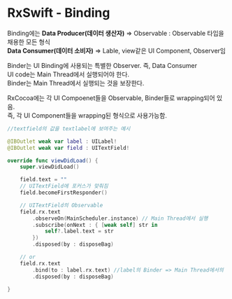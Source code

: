 # RxSwift - Binding


Binding에는
**Data Producer(데이터 생산자)** => Observable : Observable 타입을 채용한 모든 형식  
**Data Consumer(데이터 소비자)** => Lable, view같은 UI Component, Observer임  

Binder는 UI Binding에 사용되는 특별한 Observer. 즉, Data Consumer  
UI code는 Main Thread에서 실행되어야 한다.  
Binder는 Main Thread에서 실행되는 것을 보장한다.  

RxCocoa에는 각 UI Compoenet들을 Observable, Binder들로 wrapping되어 있음.  
즉, 각 UI Component들을 wrapping된 형식으로 사용가능함.  

```swift
//textfield의 값을 textlabel에 보여주는 예시

@IBOutlet weak var label : UILabel!
@IBOutlet weak var field : UITextField!

override func viewDidLoad() {
    super.viewDidLoad()

    field.text = ""
    // UITextField에 포커스가 맞춰짐
    field.becomeFirstResponder()

    // UITextField의 Observable
    field.rx.text
        .observeOn(MainScheduler.instance) // Main Thread에서 실행
        .subscribe(onNext : { [weak self] str in
            self?.label.text = str
        })
        .disposed(by : disposeBag)

    // or
    field.rx.text
        .bind(to : label.rx.text) //label의 Binder => Main Thread에서의 실행이 보장됨
        .disposed(by : disposeBag)

}


```